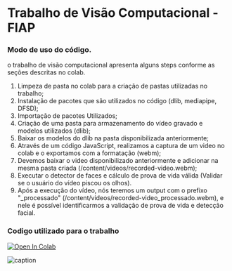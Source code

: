# Trabalho de Visão Computacional - FIAP

### Modo de uso do código.

o trabalho de visão computacional apresenta alguns steps conforme as seções descritas no colab.

1. Limpeza de pasta no colab para a criação de pastas utilizadas no trabalho;
2. Instalação de pacotes que são utilizados no código (dlib, mediapipe, DFSD);
3. Importação de pacotes Utilizados;
4. Criação de uma pasta para armazenamento do vídeo gravado e modelos utilizados (dlib);
5. Baixar os modelos do dlib na pasta disponibilizada anteriormente;
6. Através de um código JavaScript, realizamos a captura de um video no colab e o exportamos com a formatação (webm);
7. Devemos baixar o video disponibilizado anteriormente e adicionar na mesma pasta criada (/content/videos/recorded-video.webm);
8. Executar o detector de faces e cálculo de prova de vida válida (Validar se o usuário do vídeo piscou os olhos).
9. Após a execução do vídeo, nós teremos um output com o prefixo "_processado" (/content/videos/recorded-video_processado.webm), e nele é possível identificarmos a validação de prova de vida e detecção facial.

### Codigo utilizado para o trabalho
<a target="_blank" href="https://colab.research.google.com/github/lpoggetto/fiap_liveness/blob/main/trabalho_computer_vision.ipynb">
  <img src="https://colab.research.google.com/assets/colab-badge.svg" alt="Open In Colab"/>
</a>

![caption](https://github.com/lpoggetto/fiap_liveness/blob/main/arquivos/recorded-video_processado.gif)
